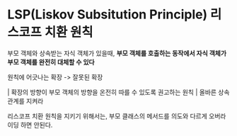 # LSP(Liskov Subsitution Principle) 리스코프 치환 원칙

부모 객체와 상속받는 자식 객체가 있을때, 
**부모 객체를 호출하는 동작에서 자식 객체가 부모 객체를 완전히 대체할 수 있다**

원칙에 어긋나는 확장 -> 잘못된 확장

| 확장의 방향이 부모 객체의 방향을 온전히 따를 수 있도록 권고하는 원칙
| 올바른 상속관계를 지켜라

리스코프 치환 원칙을 지키기 위해서는, 
부모 클래스의 메서드를 의도와 다르게 오버라이딩 하면 안된다.

